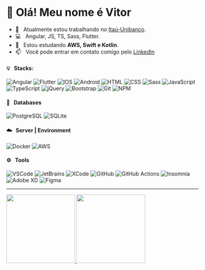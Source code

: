 # 👋 Olá! Meu nome é Vitor

- 🔭 &nbsp; Atualmente estou trabalhando no [Itaú-Unibanco](https://www.itau.com.br).
- 💻 &nbsp; Angular, JS, TS, Sass, Flutter.
- 🌱 &nbsp; Estou estudando **AWS, Swift e Kotlin**.
- 📫 &nbsp; Você pode entrar em contato comigo pelo [LinkedIn](https://www.linkedin.com/in/vitor-campos-8721a0142/)

#### 💡 &nbsp; Stacks:
![Angular](https://img.shields.io/badge/-Angular-DD0031?&logo=angular&logoColor=ffffff)
![Flutter](https://img.shields.io/badge/-Flutter-02569B?&logo=flutter&logoColor=ffffff)
![IOS](https://img.shields.io/badge/-IOS-000000?&logo=apple&logoColor=ffffff)
![Android](https://img.shields.io/badge/-Android-3DDC84?&logo=android&logoColor=ffffff)
![HTML](https://img.shields.io/badge/-HTML-E34F26?&logo=html5&logoColor=FFFFFF)
![CSS](https://img.shields.io/badge/-CSS-1572B6?&logo=css3&logoColor=FFFFFF)
![Sass](https://img.shields.io/badge/-Sass-CC6699?&logo=sass&logoColor=FFFFFF)
![JavaScript](https://img.shields.io/badge/-JavaScript-F7DF1E?&logo=javascript&logoColor=FFFFFF)
![TypeScript](https://img.shields.io/badge/-TypeScript-3178C6?&logo=typescript&logoColor=FFFFFF)
![jQuery](https://img.shields.io/badge/-jQuery-0769AD?&logo=jquery&logoColor=FFFFFF)
![Bootstrap](https://img.shields.io/badge/-Bootstrap-7952B3?&logo=bootstrap&logoColor=FFFFFF)
![Git](https://img.shields.io/badge/-Git-F05032?&logo=git&logoColor=FFFFFF)
![NPM](https://img.shields.io/badge/-npm-CB3837?&logo=npm&logoColor=FFFFFF)

#### 💾 &nbsp; Databases
![PostgreSQL](https://img.shields.io/badge/-PostgreSQL-336791?&logo=PostgreSQL&logoColor=FFFFFF)
![SQLite](https://img.shields.io/badge/-SQLite-003B57?&logo=SQLite&logoColor=FFFFFF)

#### ☁️ &nbsp; Server | Environment
![Docker](https://img.shields.io/badge/-Docker-2496ED?&logo=docker&logoColor=FFFFFF)
![AWS](https://img.shields.io/badge/-AWS-FF9900?&logo=amazonaws&logoColor=FFFFFF)

#### ⚙️ &nbsp; Tools
![VSCode](https://img.shields.io/badge/-VSCode-007ACC?&logo=Visual%20Studio%20Code&logoColor=FFFFFF) 
![JetBrains](https://img.shields.io/badge/-JetBrains-000000?&logo=jetbrains&logoColor=FFFFFF) 
![XCode](https://img.shields.io/badge/-XCode-147EFB?&logo=xcode&logoColor=FFFFFF) 
![GitHub](https://img.shields.io/badge/-GitHub-181717?&logo=github&logoColor=FFFFFF) 
![GitHub Actions](https://img.shields.io/badge/-GitHub%20Actions-181717?&logo=GitHub%20Actions&logoColor=FFFFFF)
![Insomnia](https://img.shields.io/badge/-Insomnia-5849BE?&logo=Insomnia&logoColor=FFFFFF)
![Adobe XD](https://img.shields.io/badge/-Adobe%20XD-FF61F6?&logo=adobe%20xd&logoColor=FFFFFF) 
![Figma](https://img.shields.io/badge/-Figma-F24E1E?&logo=figma&logoColor=FFFFFF)
_______


<div>
<a href="https://github.com/vitor-vmc">
<img height="180em" src="https://github-readme-stats.vercel.app/api/top-langs/?username=vitor-vmc&layout=compact&langs_count=7"/>
<img height="180em" src="https://github-readme-stats.vercel.app/api?username=vitor-vmc&show_icons=true&include_all_commits=true&count_private=true"/>
</div>